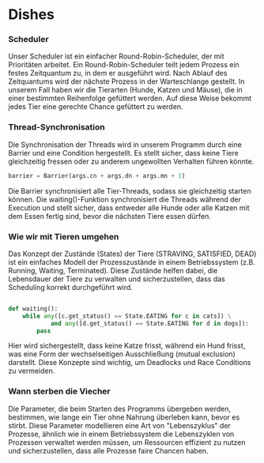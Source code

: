 # Dishes

### Scheduler

Unser Scheduler ist ein einfacher Round-Robin-Scheduler, der mit Prioritäten arbeitet. Ein Round-Robin-Scheduler teilt jedem Prozess ein festes Zeitquantum zu, in dem er ausgeführt wird. Nach Ablauf des Zeitquantums wird der nächste Prozess in der Warteschlange gestellt. In unserem Fall haben wir die Tierarten (Hunde, Katzen und Mäuse), die in einer bestimmten Reihenfolge  gefüttert werden. Auf diese Weise bekommt jedes Tier eine gerechte Chance gefüttert zu werden.

### Thread-Synchronisation

Die Synchronisation der Threads wird in unserem Programm durch eine Barrier und eine Condition hergestellt. Es stellt sicher, dass  keine Tiere gleichzeitig fressen oder zu anderem ungewollten Verhalten führen könnte.

```python
barrier = Barrier(args.cn + args.dn + args.mn + 1)
```

Die Barrier synchronisiert alle Tier-Threads, sodass sie gleichzeitig starten können. Die waiting()-Funktion synchronisiert die Threads während der Execution und stellt sicher, dass entweder alle Hunde oder alle Katzen mit dem Essen fertig sind, bevor die nächsten Tiere essen dürfen.

### Wie wir mit Tieren umgehen

Das Konzept der Zustände (States) der Tiere (STRAVING, SATISFIED, DEAD) ist ein einfaches Modell der Prozesszustände in einem Betriebssystem (z.B. Running, Waiting, Terminated). Diese Zustände helfen dabei, die Lebensdauer der Tiere zu verwalten und sicherzustellen, dass das Scheduling korrekt durchgeführt wird.

```python

def waiting():
    while any([c.get_status() == State.EATING for c in cats]) \
            and any([d.get_status() == State.EATING for d in dogs]):
        pass
```

Hier wird sichergestellt, dass keine Katze frisst, während ein Hund frisst, was eine Form der wechselseitigen Ausschließung (mutual exclusion) darstellt. Diese Konzepte sind wichtig, um Deadlocks und Race Conditions zu vermeiden.

### Wann sterben die Viecher

Die Parameter, die beim Starten des Programms übergeben werden, bestimmen, wie lange ein Tier ohne Nahrung überleben kann, bevor es stirbt. Diese Parameter modellieren eine Art von "Lebenszyklus" der Prozesse, ähnlich wie in einem Betriebssystem die Lebenszyklen von Prozessen verwaltet werden müssen, um Ressourcen effizient zu nutzen und sicherzustellen, dass alle Prozesse faire Chancen haben.
